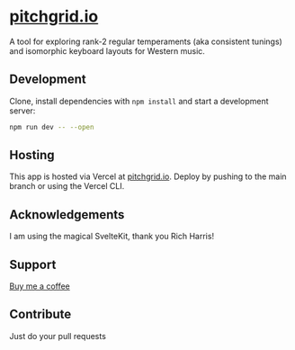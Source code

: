 # [pitchgrid.io](https://pitchgrid.io)

A tool for exploring rank-2 regular temperaments (aka consistent tunings) and isomorphic keyboard layouts for Western music.



## Development

Clone, install dependencies with `npm install` and start a development server:

```bash
npm run dev -- --open
```

## Hosting

This app is hosted via Vercel at [pitchgrid.io](https://pitchgrid.io). Deploy by pushing to the main branch or using the Vercel CLI.

## Acknowledgements

I am using the magical SvelteKit, thank you Rich Harris! 

## Support

[Buy me a coffee](https://buymeacoffee.com/peterjungx)

## Contribute

Just do your pull requests

